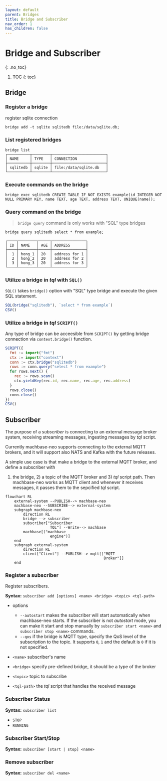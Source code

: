 ```yaml
---
layout: default
parent: Bridges
title: Bridge and Subscriber
nav_order: 1
has_children: false
---
```


# Bridge and Subscriber
{: .no_toc}

1. TOC
{: toc}


## Bridge

### Register a bridge

register sqlite connection

```
bridge add -t sqlite sqlitedb file:/data/sqlite.db;
```

### List registered bridges

```
bridge list
┌──────────┬────────┬────────────────────────┐
│ NAME     │ TYPE   │ CONNECTION             │
├──────────┼────────┼────────────────────────┤
│ sqlitedb │ sqlite │ file:/data/sqlite.db   │
└──────────┴────────┴────────────────────────┘
```

### Execute commands on the bridge

```
bridge exec sqlitedb CREATE TABLE IF NOT EXISTS example(id INTEGER NOT NULL PRIMARY KEY, name TEXT, age TEXT, address TEXT, UNIQUE(name));
```


### Query command on the bridge

> `bridge query` command is only works with "SQL" type bridges

```
bridge query sqlitedb select * from example;

┌────┬────────┬─────┬───────────────┐
│ ID │ NAME   │ AGE │ ADDRESS       │
├────┼────────┼─────┼───────────────┤
│  1 │ hong_1 │ 20  │ address for 1 │
│  2 │ hong_2 │ 20  │ address for 2 │
│  3 │ hong_3 │ 20  │ address for 3 │
└────┴────────┴─────┴───────────────┘
```


### Utilize a bridge in *tql* with `SQL()`

`SQL()` takes `bridge()` option with "SQL" type bridge and execute the given SQL statement.

```js
SQL(bridge("sqlitedb"), `select * from example`)
CSV()
```

### Utilize a bridge in *tql* `SCRIPT()`

Any type of bridge can be acceesible from `SCRIPT()` by getting bridge connection via `context.bridge()` function.

```js
SCRIPT({
  fmt := import("fmt")
  ctx := import("context")
  conn := ctx.bridge("sqlitedb")
  rows := conn.query("select * from example")
  for rows.next() {
    rec := rows.scan()
    ctx.yieldKey(rec.id, rec.name, rec.age, rec.address)
  }
  rows.close()
  conn.close()
})
CSV()
```

## Subscriber

The purpose of a *subscriber* is connecting to an external message broker system, receiving streaming messages, ingesting messages by *tql* script.

Currently machbase-neo supports connecting to the external MQTT brokers, and it will support also NATS and Kafka with the future releases.

A simple use case is that make a bridge to the external MQTT broker, and define a subscriber with 
1) the bridge, 2) a topic of the MQTT broker and 3) *tql* script path. Then machbase-neo works as 
MQTT client and whenever it receives messages, it passes them to the sepcified *tql* script.


```mermaid
flowchart RL
    external-system --PUBLISH--> machbase-neo
    machbase-neo --SUBSCRIBE--> external-system
    subgraph machbase-neo
        direction RL
        bridge --> subscriber
        subscriber["Subscriber
                    TQL"] --Write--> machbase
        machbase[("machbase
                    engine")]
    end
    subgraph external-system
        direction RL
        client["Client"] --PUBLISH--> mqtt[["MQTT
                                            Broker"]]
    end
```

### Register a subscriber

Register subscribers.

**Syntax:** `subscriber add [options] <name> <bridge> <topic> <tql-path>`

- options
    - `--autostart` makes the subscriber will start automatically when machbase-neo starts.
        If the subscriber is not *autostart* mode, you can make it start and stop manually by
        `subscriber start <name>` and `subscriber stop <name>` commands.
    - `--qos` if the bridge is MQTT type, specify the QoS level of the subscription to the topic.
        It supports `0`, `1` and the default is `0` if it is not specified.

- `<name>`      subscriber's name
- `<bridge>`    specify pre-defined bridge, it should be a type of the broker
- `<topic>`     topic to subscribe
- `<tql-path>`  the *tql* script that handles the received message



### Subscriber Status

**Syntax:** `subscriber list`

- `STOP`
- `RUNNING`

### Subscriber Start/Stop

**Syntax:** `subscriber [start | stop] <name>`

### Remove subscriber

**Syntax:** `subscriber del <name>`
